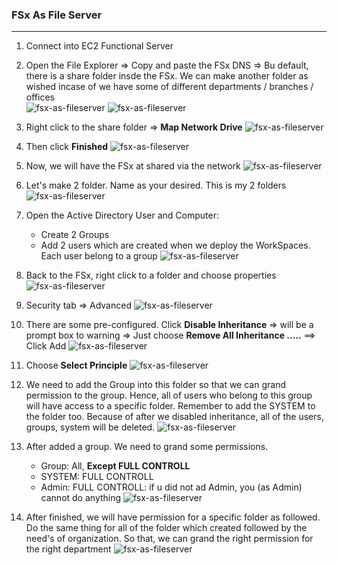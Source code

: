 ### FSx As File Server
---

1. Connect into EC2 Functional Server  

2. Open the File Explorer => Copy and paste the FSx DNS => Bu default, there is a share folder insde the FSx. We can make another folder as wished incase of we have some of different departments / branches / offices    
![fsx-as-fileserver](../../images/fsx-as-fileserver-2.jpg)
![fsx-as-fileserver](../../images/fsx-as-fileserver-4.jpg)    

3. Right click to the share folder => **Map Network Drive**
![fsx-as-fileserver](../../images/fsx-as-fileserver-5.jpg)  

4. Then click **Finished**
![fsx-as-fileserver](../../images/fsx-as-fileserver-6.jpg)  

5. Now, we will have the FSx at shared via the network
![fsx-as-fileserver](../../images/fsx-as-fileserver-7.jpg)  

6. Let's make 2 folder. Name as your desired. This is my 2 folders
![fsx-as-fileserver](../../images/fsx-as-fileserver-8.jpg)  

7. Open the Active Directory User and Computer:
   - Create 2 Groups 
   - Add 2 users which are created when we deploy the WorkSpaces. Each user belong to a group
![fsx-as-fileserver](../../images/fsx-as-fileserver-9.jpg)  

8. Back to the FSx, right click to a folder and choose properties
![fsx-as-fileserver](../../images/fsx-as-fileserver-10.jpg)  

9. Security tab => Advanced
![fsx-as-fileserver](../../images/fsx-as-fileserver-11.jpg)  

10. There are some pre-configured. Click **Disable Inheritance** => will be a prompt box to warning => Just choose **Remove All Inheritance .....** ==> Click Add
![fsx-as-fileserver](../../images/fsx-as-fileserver-12.jpg)  

11. Choose **Select Principle**
![fsx-as-fileserver](../../images/fsx-as-fileserver-13.jpg)  

12. We need to add the Group into this folder so that we can grand permission to the group. Hence, all of users who belong to this group will have access to a specific folder. Remember to add the SYSTEM to the folder too. Because of after we disabled inheritance, all of the users, groups, system will be deleted. 
![fsx-as-fileserver](../../images/fsx-as-fileserver-14.jpg)  

13. After added a group. We need to grand some permissions. 
    - Group: All, **Except FULL CONTROLL**
    - SYSTEM: FULL CONTROLL
    - Admin: FULL CONTROLL: if u did not ad Admin, you (as Admin) cannot do anything
![fsx-as-fileserver](../../images/fsx-as-fileserver-15.jpg)  

14. After finished, we will have permission for a specific folder as followed. Do the same thing for all of the folder which created followed by the need's of organization. So that, we can grand the right permission for the right department
![fsx-as-fileserver](../../images/fsx-as-fileserver-16.jpg)  




